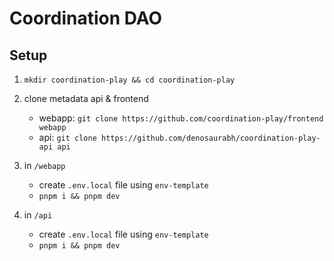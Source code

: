 # Coordination DAO

## Setup

1. `mkdir coordination-play && cd coordination-play`

2. clone metadata api & frontend

   - webapp: `git clone https://github.com/coordination-play/frontend webapp`
   - api: `git clone https://github.com/denosaurabh/coordination-play-api api`

3. in `/webapp`

   - create `.env.local` file using `env-template`
   - `pnpm i && pnpm dev`

4. in `/api`
   - create `.env.local` file using `env-template`
   - `pnpm i && pnpm dev`

